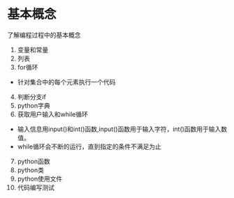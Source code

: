 # 基本概念
了解编程过程中的基本概念
1. 变量和常量
2. 列表
3. for循环
 - 针对集合中的每个元素执行一个代码
4. 判断分支if
5. python字典
6. 获取用户输入和while循环
  - 输入信息用input()和int()函数,input()函数用于输入字符，int()函数用于输入数值。
  - while循环会不断的运行，直到指定的条件不满足为止
7. python函数
8. python类
9. python使用文件
10. 代码编写测试
